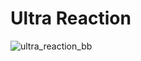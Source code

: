 # Ultra Reaction

![ultra_reaction_bb](https://cloud.githubusercontent.com/assets/386629/6654799/3f7504ca-ca99-11e4-99f3-664a5b07a61b.png)
